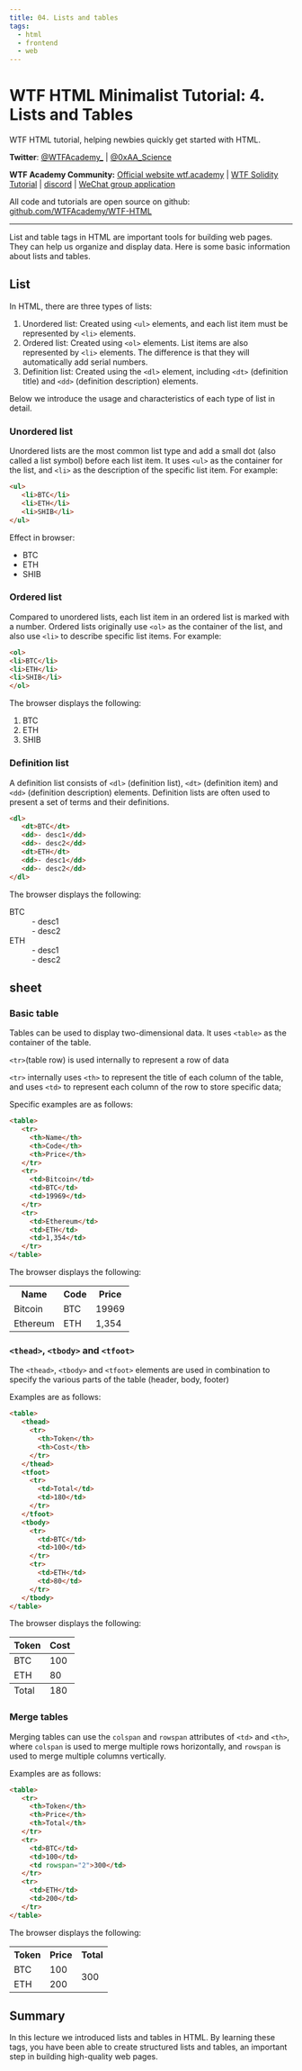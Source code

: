 ```yaml
---
title: 04. Lists and tables
tags:
  - html
  - frontend
  - web
---
```

# WTF HTML Minimalist Tutorial: 4. Lists and Tables

WTF HTML tutorial, helping newbies quickly get started with HTML.

**Twitter**: [@WTFAcademy_](https://twitter.com/WTFAcademy_) | [@0xAA_Science](https://twitter.com/0xAA_Science)

**WTF Academy Community:** [Official website wtf.academy](https://wtf.academy) | [WTF Solidity Tutorial](https://github.com/AmazingAng/WTFSolidity) | [discord](https://discord.gg/5akcruXrsk) | [WeChat group application](https://docs.google.com/forms/d/e/1FAIpQLSe4KGT8Sh6sJ7hedQRuIYirOoZK_85miz3dw7vA1-YjodgJ-A/viewform?usp=sf_link)

All code and tutorials are open source on github: [github.com/WTFAcademy/WTF-HTML](https://github.com/WTFAcademy/WTF-HTML)

---


List and table tags in HTML are important tools for building web pages. They can help us organize and display data. Here is some basic information about lists and tables.


## List

In HTML, there are three types of lists:

1. Unordered list: Created using `<ul>` elements, and each list item must be represented by `<li>` elements.
2. Ordered list: Created using `<ol>` elements. List items are also represented by `<li>` elements. The difference is that they will automatically add serial numbers.
3. Definition list: Created using the `<dl>` element, including `<dt>` (definition title) and `<dd>` (definition description) elements.

Below we introduce the usage and characteristics of each type of list in detail.

### Unordered list

Unordered lists are the most common list type and add a small dot (also called a list symbol) before each list item. It uses `<ul>` as the container for the list, and `<li>` as the description of the specific list item. For example:

```html
<ul>
   <li>BTC</li>
   <li>ETH</li>
   <li>SHIB</li>
</ul>
```


Effect in browser:

<ul>
   <li>BTC</li>
   <li>ETH</li>
   <li>SHIB</li>
</ul>


### Ordered list

Compared to unordered lists, each list item in an ordered list is marked with a number. Ordered lists originally use `<ol>` as the container of the list, and also use `<li>` to describe specific list items. For example:

```html
<ol>
<li>BTC</li>
<li>ETH</li>
<li>SHIB</li>
</ol>
```

The browser displays the following:

<ol>
<li>BTC</li>
<li>ETH</li>
<li>SHIB</li>
</ol>

### Definition list

A definition list consists of `<dl>` (definition list), `<dt>` (definition item) and `<dd>` (definition description) elements. Definition lists are often used to present a set of terms and their definitions.

```html
<dl>
   <dt>BTC</dt>
   <dd>- desc1</dd>
   <dd>- desc2</dd>
   <dt>ETH</dt>
   <dd>- desc1</dd>
   <dd>- desc2</dd>
</dl>
```

The browser displays the following:

<dl>
   <dt>BTC</dt>
   <dd>- desc1</dd>
   <dd>- desc2</dd>
   <dt>ETH</dt>
   <dd>- desc1</dd>
   <dd>- desc2</dd>
</dl>


## sheet

### Basic table

Tables can be used to display two-dimensional data. It uses `<table>` as the container of the table.

`<tr>`(table row) is used internally to represent a row of data

  `<tr>` internally uses `<th>` to represent the title of each column of the table, and uses `<td>` to represent each column of the row to store specific data;

Specific examples are as follows:

```html
<table>
   <tr>
     <th>Name</th>
     <th>Code</th>
     <th>Price</th>
   </tr>
   <tr>
     <td>Bitcoin</td>
     <td>BTC</td>
     <td>19969</td>
   </tr>
   <tr>
     <td>Ethereum</td>
     <td>ETH</td>
     <td>1,354</td>
   </tr>
</table>
```

The browser displays the following:

<table>
   <tr>
     <th>Name</th>
     <th>Code</th>
     <th>Price</th>
   </tr>
   <tr>
     <td>Bitcoin</td>
     <td>BTC</td>
     <td>19969</td>
   </tr>
   <tr>
     <td>Ethereum</td>
     <td>ETH</td>
     <td>1,354</td>
   </tr>
</table>

### `<thead>`, `<tbody>` and `<tfoot>`

The `<thead>`, `<tbody>` and `<tfoot>` elements are used in combination to specify the various parts of the table (header, body, footer)

Examples are as follows:

```html
<table>
   <thead>
     <tr>
       <th>Token</th>
       <th>Cost</th>
     </tr>
   </thead>
   <tfoot>
     <tr>
       <td>Total</td>
       <td>180</td>
     </tr>
   </tfoot>
   <tbody>
     <tr>
       <td>BTC</td>
       <td>100</td>
     </tr>
     <tr>
       <td>ETH</td>
       <td>80</td>
     </tr>
   </tbody>
</table>
```

The browser displays the following:

<table>
   <thead>
     <tr>
       <th>Token</th>
       <th>Cost</th>
     </tr>
   </thead>
   <tfoot>
     <tr>
       <td>Total</td>
       <td>180</td>
     </tr>
   </tfoot>
   <tbody>
     <tr>
       <td>BTC</td>
       <td>100</td>
     </tr>
     <tr>
       <td>ETH</td>
       <td>80</td>
     </tr>
   </tbody>
</table>



### Merge tables

Merging tables can use the `colspan` and `rowspan` attributes of `<td>` and `<th>`, where `colspan` is used to merge multiple rows horizontally, and `rowspan` is used to merge multiple columns vertically.

Examples are as follows:

```html
<table>
   <tr>
     <th>Token</th>
     <th>Price</th>
     <th>Total</th>
   </tr>
   <tr>
     <td>BTC</td>
     <td>100</td>
     <td rowspan="2">300</td>
   </tr>
   <tr>
     <td>ETH</td>
     <td>200</td>
   </tr>
</table>
```


The browser displays the following:

<table>
   <tr>
     <th>Token</th>
     <th>Price</th>
     <th>Total</th>
   </tr>
   <tr>
     <td>BTC</td>
     <td>100</td>
     <td rowspan="2">300</td>
   </tr>
   <tr>
     <td>ETH</td>
     <td>200</td>
   </tr>
</table>


## Summary

In this lecture we introduced lists and tables in HTML. By learning these tags, you have been able to create structured lists and tables, an important step in building high-quality web pages.
